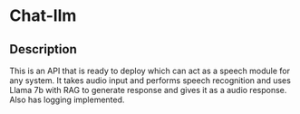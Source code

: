 # Chat-llm
## Description
This is an API that is ready to deploy which can act as a speech module for any system. It takes audio input and performs speech recognition and uses Llama 7b with RAG to generate response and gives it as a audio response. Also has logging implemented.
